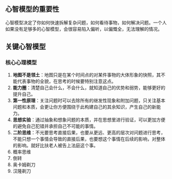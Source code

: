 ## 心智模型的重要性
心智模型决定了你如何快速拆解复杂问题，如何看待事物，如何解决问题。一个人如果没有足够多的心智模型，会很容易陷入偏听，以偏慨全，无法理解的情况。

## 关键心智模型
### 核心心理模型
1. **地图不是领土**：地图只是在某个时间点的对某件事物的大体形象的快照，其不能代表事物的全貌，在思考的时候要特别注意这点。
2. **能力圈**：清楚自己会什么，不会什么，就知道自己的优势和弱势，能够更好的提升自己。
3. **第一性原理**：关注问题时可以去除所有的继发性现象和附加问题，只关注基本问题和本质，会更让你方便围绕于此构建自己的其余知识，产生自己的新能力。
4. **思想实验**：通过抽象和想象问题的本质，并在思想里进行验证，可以更加方便的避免自己犯错并承担自己不可能的事情。
5. **二阶思维**：不光要思考直接后果，也要从更远、更高的层次对问题进行思考，不能只想一个事情会导致的直接后果，也要想这个事情在后续的影响，对整体的影响。就好比扶老人被告上法庭这个事。
6. 概率思维
7. 倒转
8. 奥卡姆剃刀
9. 汉隆剃刀
